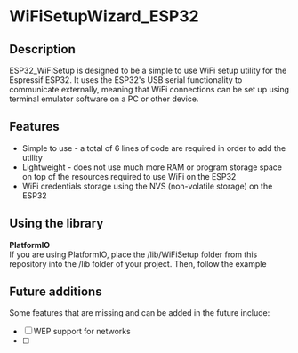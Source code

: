 # WiFiSetupWizard_ESP32

## Description

ESP32_WiFiSetup is designed to be a simple to use WiFi setup utility for the Espressif ESP32. It uses the ESP32's USB serial functionality to communicate externally, meaning that WiFi connections can be set up using terminal emulator software on a PC or other device.
## Features

 - Simple to use - a total of 6 lines of code are required in order to add the utility
 - Lightweight - does not use much more RAM or program storage space on top of the resources required to use WiFi on the ESP32
 - WiFi credentials storage using the NVS (non-volatile storage) on the ESP32

## Using the library
**PlatformIO**  
If you are using PlatformIO, place the /lib/WiFiSetup folder from this repository into the /lib folder of your project. Then, follow the example

## Future additions
Some features that are missing and can be added in the future include:

 - [ ] WEP support for networks
 - [ ] 

<!--stackedit_data:
eyJoaXN0b3J5IjpbLTE1ODk4ODkwMTUsLTc3MTM5Njg2NF19
-->